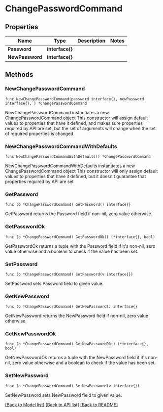 # ChangePasswordCommand

## Properties

Name | Type | Description | Notes
------------ | ------------- | ------------- | -------------
**Password** | **interface{}** |  | 
**NewPassword** | **interface{}** |  | 

## Methods

### NewChangePasswordCommand

`func NewChangePasswordCommand(password interface{}, newPassword interface{}, ) *ChangePasswordCommand`

NewChangePasswordCommand instantiates a new ChangePasswordCommand object
This constructor will assign default values to properties that have it defined,
and makes sure properties required by API are set, but the set of arguments
will change when the set of required properties is changed

### NewChangePasswordCommandWithDefaults

`func NewChangePasswordCommandWithDefaults() *ChangePasswordCommand`

NewChangePasswordCommandWithDefaults instantiates a new ChangePasswordCommand object
This constructor will only assign default values to properties that have it defined,
but it doesn't guarantee that properties required by API are set

### GetPassword

`func (o *ChangePasswordCommand) GetPassword() interface{}`

GetPassword returns the Password field if non-nil, zero value otherwise.

### GetPasswordOk

`func (o *ChangePasswordCommand) GetPasswordOk() (*interface{}, bool)`

GetPasswordOk returns a tuple with the Password field if it's non-nil, zero value otherwise
and a boolean to check if the value has been set.

### SetPassword

`func (o *ChangePasswordCommand) SetPassword(v interface{})`

SetPassword sets Password field to given value.


### GetNewPassword

`func (o *ChangePasswordCommand) GetNewPassword() interface{}`

GetNewPassword returns the NewPassword field if non-nil, zero value otherwise.

### GetNewPasswordOk

`func (o *ChangePasswordCommand) GetNewPasswordOk() (*interface{}, bool)`

GetNewPasswordOk returns a tuple with the NewPassword field if it's non-nil, zero value otherwise
and a boolean to check if the value has been set.

### SetNewPassword

`func (o *ChangePasswordCommand) SetNewPassword(v interface{})`

SetNewPassword sets NewPassword field to given value.



[[Back to Model list]](../README.md#documentation-for-models) [[Back to API list]](../README.md#documentation-for-api-endpoints) [[Back to README]](../README.md)


